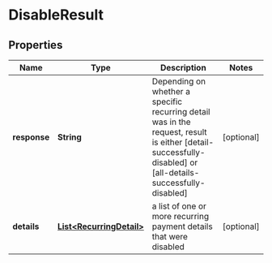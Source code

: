 
# DisableResult

## Properties
Name | Type | Description | Notes
------------ | ------------- | ------------- | -------------
**response** | **String** | Depending on whether a specific recurring detail was in the request, result is either [detail-successfully-disabled] or [all-details-successfully-disabled] |  [optional]
**details** | [**List&lt;RecurringDetail&gt;**](RecurringDetail.md) | a list of one or more recurring payment details that were disabled |  [optional]



